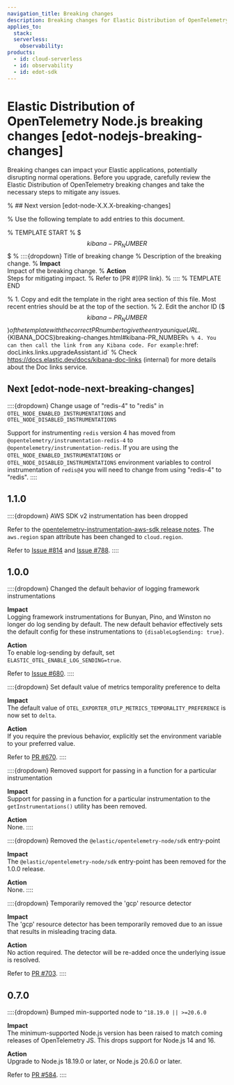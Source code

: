 ```yaml
---
navigation_title: Breaking changes
description: Breaking changes for Elastic Distribution of OpenTelemetry Node.js.
applies_to:
  stack:
  serverless:
    observability:
products:
  - id: cloud-serverless
  - id: observability
  - id: edot-sdk
---
```


# Elastic Distribution of OpenTelemetry Node.js breaking changes [edot-nodejs-breaking-changes]

Breaking changes can impact your Elastic applications, potentially disrupting normal operations. Before you upgrade, carefully review the Elastic Distribution of OpenTelemetry  breaking changes and take the necessary steps to mitigate any issues.

% ## Next version [edot-node-X.X.X-breaking-changes]

% Use the following template to add entries to this document.

% TEMPLATE START
% $$$kibana-PR_NUMBER$$$
% ::::{dropdown} Title of breaking change
% Description of the breaking change.
% **Impact**<br> Impact of the breaking change.
% **Action**<br> Steps for mitigating impact.
% Refer to [PR #](PR link).
% ::::
% TEMPLATE END

% 1. Copy and edit the template in the right area section of this file. Most recent entries should be at the top of the section.
% 2. Edit the anchor ID ($$$kibana-PR_NUMBER$$$) of the template with the correct PR number to give the entry a unique URL.
% 3. Don't hardcode the link to the new entry. Instead, make it available through the doc link service files:
%   - {kib-repo}blob/{branch}/src/platform/packages/shared/kbn-doc-links/src/get_doc_links.ts
%   - {kib-repo}blob/{branch}/src/platform/packages/shared/kbn-doc-links/src/types.ts
%
% The entry in the main links file should look like this:
%
% id: `${KIBANA_DOCS}breaking-changes.html#kibana-PR_NUMBER`
%
% 4. You can then call the link from any Kibana code. For example: `href: docLinks.links.upgradeAssistant.id`
% Check https://docs.elastic.dev/docs/kibana-doc-links (internal) for more details about the Doc links service.

## Next [edot-node-next-breaking-changes]

::::{dropdown} Change usage of "redis-4" to "redis" in `OTEL_NODE_ENABLED_INSTRUMENTATIONS` and `OTEL_NODE_DISABLED_INSTRUMENTATIONS`

Support for instrumenting `redis` version 4 has moved from `@opentelemetry/instrumentation-redis-4` to `@opentelemetry/instrumentation-redis`. If you are using the `OTEL_NODE_ENABLED_INSTRUMENTATIONS` or `OTEL_NODE_DISABLED_INSTRUMENTATIONS` environment variables to control instrumentation of `redis@4` you will need to change from using "redis-4" to "redis".
::::

## 1.1.0

::::{dropdown} AWS SDK v2 instrumentation has been dropped

Refer to the [opentelemetry-instrumentation-aws-sdk release notes](https://github.com/open-telemetry/opentelemetry-js-contrib/blob/main/plugins/node/opentelemetry-instrumentation-aws-sdk/CHANGELOG.md#0510-2025-04-08). The `aws.region` span attribute has been changed to `cloud.region`.

Refer to [Issue #814](https://github.com/elastic/elastic-otel-node/pull/814) and [Issue #788](https://github.com/elastic/elastic-otel-node/pull/788).
::::

## 1.0.0

::::{dropdown} Changed the default behavior of logging framework instrumentations

**Impact**<br> Logging framework instrumentations for Bunyan, Pino, and Winston no longer do log sending by default. The new default behavior effectively sets the default config for these instrumentations to `{disableLogSending: true}`.

**Action**<br> To enable log-sending by default, set `ELASTIC_OTEL_ENABLE_LOG_SENDING=true`.

Refer to [Issue #680](https://github.com/elastic/elastic-otel-node/issues/680).
::::

::::{dropdown} Set default value of metrics temporality preference to delta

**Impact**<br> The default value of `OTEL_EXPORTER_OTLP_METRICS_TEMPORALITY_PREFERENCE` is now set to `delta`.

**Action**<br> If you require the previous behavior, explicitly set the environment variable to your preferred value.

Refer to [PR #670](https://github.com/elastic/elastic-otel-node/pull/670).
::::

::::{dropdown} Removed support for passing in a function for a particular instrumentation

**Impact**<br> Support for passing in a function for a particular instrumentation to the `getInstrumentations()` utility has been removed.

**Action**<br> None.
::::

::::{dropdown} Removed the `@elastic/opentelemetry-node/sdk` entry-point

**Impact**<br> The `@elastic/opentelemetry-node/sdk` entry-point has been removed for the 1.0.0 release.

**Action**<br> None.
::::

::::{dropdown} Temporarily removed the 'gcp' resource detector

**Impact**<br> The 'gcp' resource detector has been temporarily removed due to an issue that results in misleading tracing data.

**Action**<br> No action required. The detector will be re-added once the underlying issue is resolved.

Refer to [PR #703](https://github.com/elastic/elastic-otel-node/pull/703).
::::

## 0.7.0

::::{dropdown} Bumped min-supported node to `^18.19.0 || >=20.6.0`

**Impact**<br> The minimum-supported Node.js version has been raised to match coming releases of OpenTelemetry JS. This drops support for Node.js 14 and 16.

**Action**<br> Upgrade to Node.js 18.19.0 or later, or Node.js 20.6.0 or later.

Refer to [PR #584](https://github.com/elastic/elastic-otel-node/pull/584).
::::
